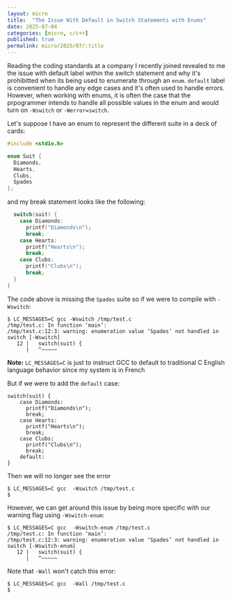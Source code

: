 ```yaml
---
layout: micro
title:  "The Issue With Default in Switch Statements with Enums"
date: 2025-07-04
categories: [micro, c/c++] 
published: true
permalink: micro/2025/07/:title
---
```


Reading the coding standards at a company I recently joined revealed to me the issue with default label within the switch statement and why it's prohibitted when its being 
used to enumerate through an `enum`. `default` label is convenient to handle any edge cases and it's often used to handle errors. However, when working with enums, it is often 
the case that the prpogrammer intends to handle all possible values in the enum and would turn on `-Wswitch` or `-Werror=switch`.

Let's suppose I have an enum to represent the different suite in a deck of cards:
```c
#include <stdio.h>

enum Suit {
  Diamonds,
  Hearts,
  Clubs,
  Spades
};
```

and my break statement looks like the following:
```c
  switch(suit) {
    case Diamonds:
      printf("Diamonds\n");
      break;
    case Hearts:
      printf("Hearts\n");
      break;
    case Clubs:
      printf("Clubs\n");
      break;
  }
}
```

The code above is missing the `Spades` suite so if we were to compile with `-Wswitch`:

```
$ LC_MESSAGES=C gcc -Wswitch /tmp/test.c
/tmp/test.c: In function ‘main’:
/tmp/test.c:12:3: warning: enumeration value ‘Spades’ not handled in switch [-Wswitch]
   12 |   switch(suit) {
      |   ^~~~~~
```

**Note:** `LC_MESSAGES=C` is just to instruct GCC to default to traditional C English language behavior since my system is in French

But if we were to add the `default` case:

```
switch(suit) {
    case Diamonds:
      printf("Diamonds\n");
      break;
    case Hearts:
      printf("Hearts\n");
      break;
    case Clubs:
      printf("Clubs\n");
      break;
    default:
}
```

Then we will no longer see the error
```
$ LC_MESSAGES=C gcc  -Wswitch /tmp/test.c
$ 
```

However, we can get around this issue by being more specific with our warning flag using `-Wswitch-enum`:
```
$ LC_MESSAGES=C gcc  -Wswitch-enum /tmp/test.c
/tmp/test.c: In function ‘main’:
/tmp/test.c:12:3: warning: enumeration value ‘Spades’ not handled in switch [-Wswitch-enum]
   12 |   switch(suit) {
      |   ^~~~~~
```

Note that `-Wall` won't catch this error:
```
$ LC_MESSAGES=C gcc  -Wall /tmp/test.c
$ 
```
